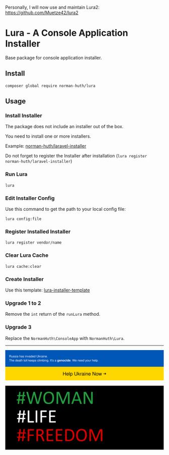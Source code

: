 Personally, I will now use and maintain Lura2:
https://github.com/Muetze42/lura2

# Lura - A Console Application Installer

Base package for console application installer.

## Install

```shell
composer global require norman-huth/lura
```

## Usage

### Install Installer

The package does not include an installer out of the box.

You need to install one or more installers.

Example: [norman-huth/laravel-installer](https://github.com/Muetze42/laravel-installer)

Do not forget to register the Installer after installation (`lura register norman-huth/laravel-installer`)

### Run Lura

```shell
lura 
```

### Edit Installer Config

Use this command to get the path to your local config file:

```shell
lura config:file
```

### Register Installed Installer

```shell
lura register vendor/name
```

### Clear Lura Cache

```shell
lura cache:clear
```

### Create Installer

Use this template: [lura-installer-template](https://github.com/Muetze42/lura-installer-template)

### Upgrade 1 to 2

Remove the `int` return of the `runLura` method.

### Upgrade 3

Replace the `NormanHuth\ConsoleApp` with `NormanHuth\Lura`.

---

[![Stand With Ukraine](https://raw.githubusercontent.com/vshymanskyy/StandWithUkraine/main/banner2-direct.svg)](https://vshymanskyy.github.io/StandWithUkraine/)

[![Woman. Life. Freedom.](https://raw.githubusercontent.com/Muetze42/Muetze42/2033b219c6cce0cb656c34da5246434c27919bcd/files/iran-banner-big.svg)](https://linktr.ee/CurrentPetitionsFreeIran)
